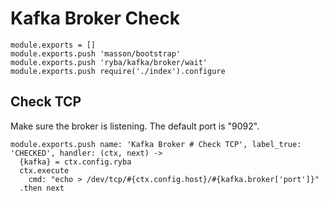 
# Kafka Broker Check

    module.exports = []
    module.exports.push 'masson/bootstrap'
    module.exports.push 'ryba/kafka/broker/wait'
    module.exports.push require('./index').configure

## Check TCP

Make sure the broker is listening. The default port is "9092".

    module.exports.push name: 'Kafka Broker # Check TCP', label_true: 'CHECKED', handler: (ctx, next) ->
      {kafka} = ctx.config.ryba
      ctx.execute
        cmd: "echo > /dev/tcp/#{ctx.config.host}/#{kafka.broker['port']}"
      .then next
